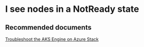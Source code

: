 <properties
    pageTitle="I see nodes in a NotReady state"
    description="I see nodes in a NotReady state"
    service="microsoft.aksengine"
    authors="v-miegge"
    ms.author="mquian"
    displayOrder=""
    selfHelpType="generic"
    supportTopicIds="32689840"
    resourceTags=""
    productPesIds="16963"
    cloudEnvironments="public"
    articleId="b2d6d639-28bb-43e5-8f47-2b3f8590eb9c"
/>

# I see nodes in a NotReady state

## **Recommended documents**

[Troubleshoot the AKS Engine on Azure Stack](https://docs.microsoft.com/azure-stack/user/azure-stack-kubernetes-aks-engine-troubleshoot)
